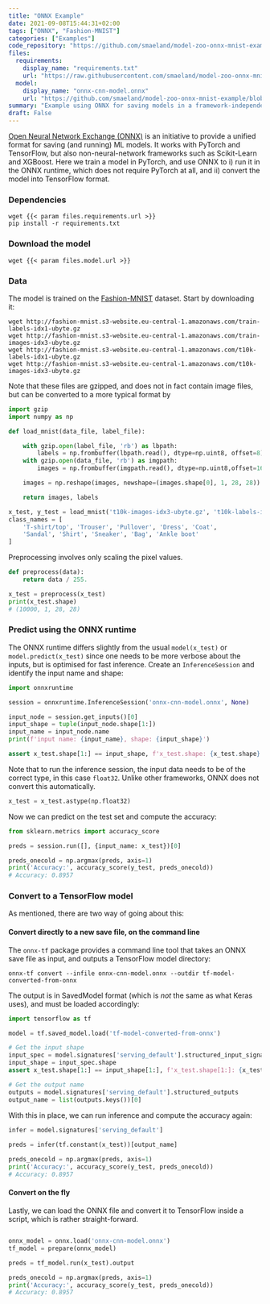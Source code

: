 ```yaml
---
title: "ONNX Example"
date: 2021-09-08T15:44:31+02:00
tags: ["ONNX", "Fashion-MNIST"]
categories: ["Examples"]
code_repository: "https://github.com/smaeland/model-zoo-onnx-mnist-example"
files:
  requirements:
    display_name: "requirements.txt"
    url: "https://raw.githubusercontent.com/smaeland/model-zoo-onnx-mnist-example/master/requirements.txt"
  model:
    display_name: "onnx-cnn-model.onnx"
    url: "https://github.com/smaeland/model-zoo-onnx-mnist-example/blob/master/onnx-cnn-model.onnx?raw=true"
summary: "Example using ONNX for saving models in a framework-independent format"
draft: False
---
```



[Open Neural Network Exchange (ONNX)](onnx.ai) is an initiative to provide a
unified format for saving (and running) ML models. It works with PyTorch and
TensorFlow, but also non-neural-network frameworks such as Scikit-Learn and
XGBoost. Here we train a model in PyTorch, and use ONNX to i) run it in
the ONNX runtime, which does not require PyTorch at all, and ii) convert
the model into TensorFlow format.

### Dependencies

```shell
wget {{< param files.requirements.url >}}
pip install -r requirements.txt
```

### Download the model

```shell
wget {{< param files.model.url >}}
```


### Data

The model is trained on the
[Fashion-MNIST](https://github.com/zalandoresearch/fashion-mnist) dataset.
Start by downloading it:

```shell
wget http://fashion-mnist.s3-website.eu-central-1.amazonaws.com/train-labels-idx1-ubyte.gz
wget http://fashion-mnist.s3-website.eu-central-1.amazonaws.com/train-images-idx3-ubyte.gz
wget http://fashion-mnist.s3-website.eu-central-1.amazonaws.com/t10k-labels-idx1-ubyte.gz
wget http://fashion-mnist.s3-website.eu-central-1.amazonaws.com/t10k-images-idx3-ubyte.gz
```

Note that these files are gzipped, and does not in fact contain image files,
but can be converted to a more typical format by
```python
import gzip
import numpy as np

def load_mnist(data_file, label_file):

    with gzip.open(label_file, 'rb') as lbpath:
        labels = np.frombuffer(lbpath.read(), dtype=np.uint8, offset=8)
    with gzip.open(data_file, 'rb') as imgpath:
        images = np.frombuffer(imgpath.read(), dtype=np.uint8,offset=16).reshape(len(labels), 784)

    images = np.reshape(images, newshape=(images.shape[0], 1, 28, 28))

    return images, labels

x_test, y_test = load_mnist('t10k-images-idx3-ubyte.gz', 't10k-labels-idx1-ubyte.gz')
class_names = [
    'T-shirt/top', 'Trouser', 'Pullover', 'Dress', 'Coat',
    'Sandal', 'Shirt', 'Sneaker', 'Bag', 'Ankle boot'
]
```

Preprocessing involves only scaling the pixel values.
```python
def preprocess(data):
    return data / 255.

x_test = preprocess(x_test)
print(x_test.shape)
# (10000, 1, 28, 28)
```


### Predict using the ONNX runtime

The ONNX runtime differs slightly from the usual `model(x_test)` or
`model.predict(x_test)` since one needs to be more verbose about the inputs,
but is optimised for fast inference. Create an `InferenceSession` and identify
the input name and shape:

```python
import onnxruntime

session = onnxruntime.InferenceSession('onnx-cnn-model.onnx', None)

input_node = session.get_inputs()[0]
input_shape = tuple(input_node.shape[1:])
input_name = input_node.name
print(f'input name: {input_name}, shape: {input_shape}')

assert x_test.shape[1:] == input_shape, f'x_test.shape: {x_test.shape} != input_shape: {input_shape}'
```

Note that to run the inference session, the input data needs to be of the
correct type, in this case `float32`. Unlike other frameworks, ONNX does not
convert this automatically.
```python
x_test = x_test.astype(np.float32)
```

Now we can predict on the test set and compute the accuracy:
```python
from sklearn.metrics import accuracy_score

preds = session.run([], {input_name: x_test})[0]

preds_onecold = np.argmax(preds, axis=1)
print('Accuracy:', accuracy_score(y_test, preds_onecold))
# Accuracy: 0.8957
```

### Convert to a TensorFlow model

As mentioned, there are two way of going about this:

#### Convert directly to a new save file, on the command line

The `onnx-tf` package provides a command line tool that takes an ONNX save file
as input, and outputs a TensorFlow model directory:
```shell
onnx-tf convert --infile onnx-cnn-model.onnx --outdir tf-model-converted-from-onnx
```

The output is in SavedModel format (which is *not* the same as what Keras uses),
and must be loaded accordingly:
```python
import tensorflow as tf

model = tf.saved_model.load('tf-model-converted-from-onnx')

# Get the input shape
input_spec = model.signatures['serving_default'].structured_input_signature[1]['input']
input_shape = input_spec.shape
assert x_test.shape[1:] == input_shape[1:], f'x_test.shape[1:]: {x_test.shape[1:]} != input_shape[1:]: {input_shape[1:]}'

# Get the output name 
outputs = model.signatures['serving_default'].structured_outputs
output_name = list(outputs.keys())[0]   
```

With this in place, we can run inference and compute the accuracy again:

```python
infer = model.signatures['serving_default']
    
preds = infer(tf.constant(x_test))[output_name]

preds_onecold = np.argmax(preds, axis=1)
print('Accuracy:', accuracy_score(y_test, preds_onecold))
# Accuracy: 0.8957
```

#### Convert on the fly

Lastly, we can load the ONNX file and convert it to TensorFlow inside a script,
which is rather straight-forward.

```python 

onnx_model = onnx.load('onnx-cnn-model.onnx')
tf_model = prepare(onnx_model)

preds = tf_model.run(x_test).output

preds_onecold = np.argmax(preds, axis=1)
print('Accuracy:', accuracy_score(y_test, preds_onecold))
# Accuracy: 0.8957
```
